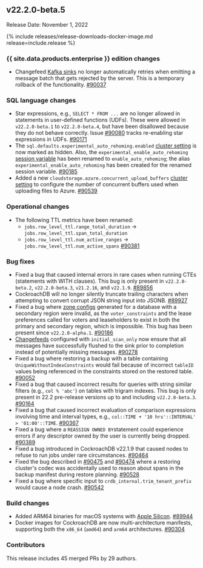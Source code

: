 ## v22.2.0-beta.5

Release Date: November 1, 2022

{% include releases/release-downloads-docker-image.md release=include.release %}

<h3 id="v22-2-0-beta-5-{{-site.data.products.enterprise-}}-edition-changes">{{ site.data.products.enterprise }} edition changes</h3>

- Changefeed [Kafka sinks](../v22.2/changefeed-sinks.html#kafka) no longer automatically retries when emitting a message batch that gets rejected by the server. This is a temporary rollback of the functionality. [#90037][#90037]

<h3 id="v22-2-0-beta-5-sql-language-changes">SQL language changes</h3>

- Star expressions, e.g., `SELECT * FROM ...` are no longer allowed in statements in user-defined functions (UDFs). These were allowed in `v22.2.0-beta.1` to `v22.2.0-beta.4`, but have been disallowed because they do not behave correctly. Issue [#90080](https://github.com/cockroachdb/cockroach/issues/90080) tracks re-enabling star expressions in UDFs. [#90171][#90171]
- The `sql.defaults.experimental_auto_rehoming.enabled` [cluster setting](../v22.2/cluster-settings.html) is now marked as hidden. Also, the `experimental_enable_auto_rehoming` [session variable](../v22.2/set-vars.html) has been renamed to `enable_auto_rehoming`; the alias `experimental_enable_auto_rehoming` has been created for the renamed session variable. [#90185][#90185]
- Added a new `cloudstorage.azure.concurrent_upload_buffers` [cluster setting](../v22.2/cluster-settings.html) to configure the number of concurrent buffers used when uploading files to Azure. [#90539][#90539]

<h3 id="v22-2-0-beta-5-operational-changes">Operational changes</h3>

- The following TTL metrics have been renamed:
  - `jobs.row_level_ttl.range_total_duration` -> `jobs.row_level_ttl.span_total_duration`
  - `jobs.row_level_ttl.num_active_ranges` -> `jobs.row_level_ttl.num_active_spans` [#90381][#90381]

<h3 id="v22-2-0-beta-5-bug-fixes">Bug fixes</h3>

- Fixed a bug that caused internal errors in rare cases when running CTEs (statements with WITH clauses). This bug is only present in `v22.2.0-beta.2`, `v22.2.0-beta.3`, `v21.2.16`, and `v22.1.9`. [#89856][#89856]
- CockroachDB will no longer silently truncate trailing characters when attempting to convert corrupt JSON string input into JSONB. [#89927][#89927]
- Fixed a bug where [zone configs](../v22.2/configure-replication-zones.html) generated for a database with a secondary region were invalid, as the `voter_constraints` and the lease preferences called for voters and leaseholders to exist in both the primary and secondary region, which is impossible. This bug has been present since `v22.2.0-alpha.1`. [#90186][#90186]
- [Changefeeds](../v22.2/change-data-capture-overview.html) configured with `initial_scan_only` now ensure that all messages have successfully flushed to the sink prior to completion instead of potentially missing messages. [#90278][#90278]
- Fixed a bug where restoring a backup with a table containing `UniqueWithoutIndexConstraints` would fail because of incorrect `tableID` values being referenced in the constraints stored on the restored table. [#90052][#90052]
- Fixed a bug that caused incorrect results for queries with string similar filters (e.g., `col % 'abc'`) on tables with trigram indexes. This bug is only present in 22.2 pre-release versions up to and including `v22.2.0-beta.3`. [#90164][#90164]
- Fixed a bug that caused incorrect evaluation of comparison expressions involving time and interval types, e.g., `col::TIME + '10 hrs'::INTERVAL' > '01:00'::TIME`. [#90367][#90367]
- Fixed a bug where a `REASSIGN OWNED BY`statement could experience errors if any descriptor owned by the user is currently being dropped. [#90389][#90389]
- Fixed a bug introduced in CockroachDB v22.1.9 that caused nodes to refuse to run jobs under rare circumstances. [#90464][#90464]
- Fixed the bug described in [#90475](https://github.com/cockroachdb/cockroach/issues/90475) and [#90474](https://github.com/cockroachdb/cockroach/issues/90474) where a restoring cluster's codec was accidentally used to reason about spans in the backup manifest during restore planning. [#90528][#90528]
- Fixed a bug where specific input to `crdb_internal.trim_tenant_prefix` would cause a node crash. [#90542][#90542]

<h3 id="v22-2-0-beta-5-build-changes">Build changes</h3>

- Added ARM64 binaries for macOS systems with [Apple Silicon](https://support.apple.com/HT211814). [#89944][#89944]
- Docker images for CockroachDB are now multi-architecture manifests, supporting both the `x86_64` (`amd64`) and `arm64` architectures. [#90304][#90304]

<h3 id="v22-2-0-beta-5-contributors">Contributors</h3>

This release includes 45 merged PRs by 29 authors.

[#89658]: https://github.com/cockroachdb/cockroach/pull/89658
[#89856]: https://github.com/cockroachdb/cockroach/pull/89856
[#89927]: https://github.com/cockroachdb/cockroach/pull/89927
[#89944]: https://github.com/cockroachdb/cockroach/pull/89944
[#90037]: https://github.com/cockroachdb/cockroach/pull/90037
[#90052]: https://github.com/cockroachdb/cockroach/pull/90052
[#90164]: https://github.com/cockroachdb/cockroach/pull/90164
[#90171]: https://github.com/cockroachdb/cockroach/pull/90171
[#90185]: https://github.com/cockroachdb/cockroach/pull/90185
[#90186]: https://github.com/cockroachdb/cockroach/pull/90186
[#90216]: https://github.com/cockroachdb/cockroach/pull/90216
[#90278]: https://github.com/cockroachdb/cockroach/pull/90278
[#90304]: https://github.com/cockroachdb/cockroach/pull/90304
[#90367]: https://github.com/cockroachdb/cockroach/pull/90367
[#90381]: https://github.com/cockroachdb/cockroach/pull/90381
[#90389]: https://github.com/cockroachdb/cockroach/pull/90389
[#90464]: https://github.com/cockroachdb/cockroach/pull/90464
[#90528]: https://github.com/cockroachdb/cockroach/pull/90528
[#90539]: https://github.com/cockroachdb/cockroach/pull/90539
[#90542]: https://github.com/cockroachdb/cockroach/pull/90542
